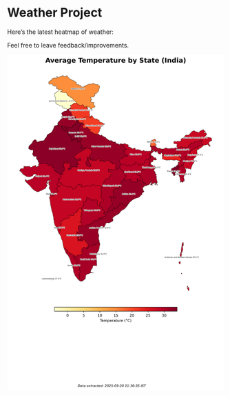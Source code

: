 # Weather Project

Here’s the latest heatmap of weather:

Feel free to leave feedback/improvements.

![India Heatmap](docs/assets/india_heatmap.png?v=CE4305)
